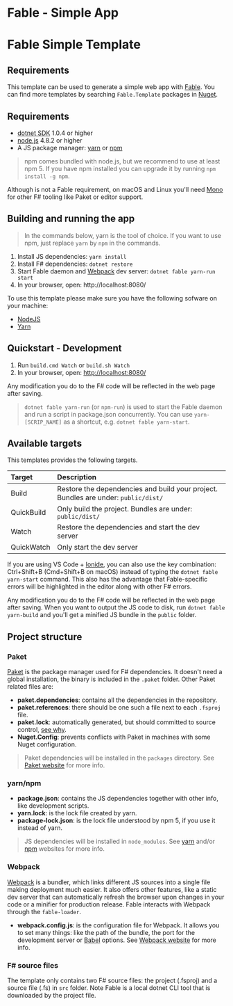 # Fable - Simple App
# Fable Simple Template

## Requirements
This template can be used to generate a simple web app with [Fable](http://fable.io/).
You can find more templates by searching `Fable.Template` packages in [Nuget](https://www.nuget.org).

## Requirements

* [dotnet SDK](https://www.microsoft.com/net/download/core) 1.0.4 or higher
* [node.js](https://nodejs.org) 4.8.2 or higher
* A JS package manager: [yarn](https://yarnpkg.com) or [npm](http://npmjs.com/)

> npm comes bundled with node.js, but we recommend to use at least npm 5. If you have npm installed you can upgrade it by running `npm install -g npm`.

Although is not a Fable requirement, on macOS and Linux you'll need [Mono](http://www.mono-project.com/) for other F# tooling like Paket or editor support.

## Building and running the app

> In the commands below, yarn is the tool of choice. If you want to use npm, just replace `yarn` by `npm` in the commands.

1. Install JS dependencies: `yarn install`
2. Install F# dependencies: `dotnet restore`
3. Start Fable daemon and [Webpack](https://webpack.js.org/) dev server: `dotnet fable yarn-run start`
4. In your browser, open: http://localhost:8080/

To use this template please make sure you have the following sofware on your machine:

- [NodeJS](https://nodejs.org/en/)
- [Yarn](https://yarnpkg.com/lang/en/)

## Quickstart - Development

1. Run `build.cmd Watch` or `build.sh Watch`
2. In your browser, open: [http://localhost:8080/](http://localhost:8080/)

Any modification you do to the F# code will be reflected in the web page after saving.
> `dotnet fable yarn-run` (or `npm-run`) is used to start the Fable daemon and run a script in package.json concurrently. You can use `yarn-[SCRIP_NAME]` as a shortcut, e.g. `dotnet fable yarn-start`.

## Available targets

This templates provides the following targets.

| Target | Description |
|:-|:-|
| Build | Restore the dependencies and build your project. Bundles are under: `public/dist/` |
| QuickBuild | Only build the project. Bundles are under: `public/dist/` |
| Watch | Restore the dependencies and start the dev server |
| QuickWatch | Only start the dev server |

If you are using VS Code + [Ionide](http://ionide.io/), you can also use the key combination: Ctrl+Shift+B (Cmd+Shift+B on macOS) instead of typing the `dotnet fable yarn-start` command. This also has the advantage that Fable-specific errors will be highlighted in the editor along with other F# errors.

Any modification you do to the F# code will be reflected in the web page after saving. When you want to output the JS code to disk, run `dotnet fable yarn-build` and you'll get a minified JS bundle in the `public` folder.

## Project structure

### Paket

[Paket](https://fsprojects.github.io/Paket/) is the package manager used for F# dependencies. It doesn't need a global installation, the binary is included in the `.paket` folder. Other Paket related files are:

- **paket.dependencies**: contains all the dependencies in the repository.
- **paket.references**: there should be one such a file next to each `.fsproj` file.
- **paket.lock**: automatically generated, but should committed to source control, [see why](https://fsprojects.github.io/Paket/faq.html#Why-should-I-commit-the-lock-file).
- **Nuget.Config**: prevents conflicts with Paket in machines with some Nuget configuration.

> Paket dependencies will be installed in the `packages` directory. See [Paket website](https://fsprojects.github.io/Paket/) for more info.

### yarn/npm

- **package.json**: contains the JS dependencies together with other info, like development scripts.
- **yarn.lock**: is the lock file created by yarn.
- **package-lock.json**: is the lock file understood by npm 5, if you use it instead of yarn.

> JS dependencies will be installed in `node_modules`. See [yarn](https://yarnpkg.com) and/or [npm](http://npmjs.com/) websites for more info.

### Webpack

[Webpack](https://webpack.js.org) is a bundler, which links different JS sources into a single file making deployment much easier. It also offers other features, like a static dev server that can automatically refresh the browser upon changes in your code or a minifier for production release. Fable interacts with Webpack through the `fable-loader`.

- **webpack.config.js**: is the configuration file for Webpack. It allows you to set many things: like the path of the bundle, the port for the development server or [Babel](https://babeljs.io/) options. See [Webpack website](https://webpack.js.org) for more info.

### F# source files

The template only contains two F# source files: the project (.fsproj) and a source file (.fs) in `src` folder. Note Fable is a local dotnet CLI tool that is downloaded by the project file.
